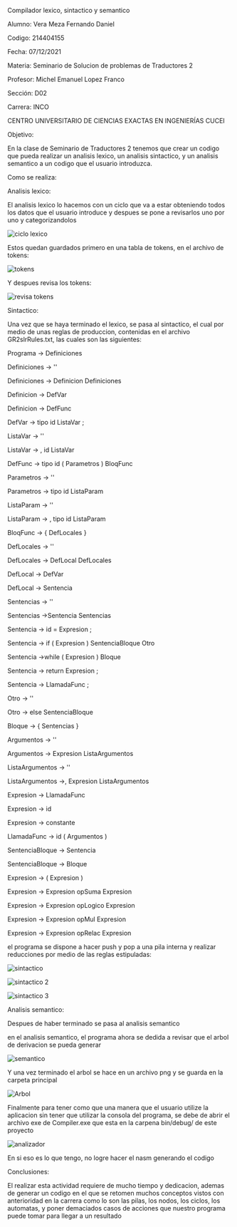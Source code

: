 Compilador lexico, sintactico y semantico

Alumno: Vera Meza Fernando Daniel

Codigo: 214404155

Fecha: 07/12/2021

Materia: Seminario de Solucion de problemas de Traductores 2

Profesor: Michel Emanuel Lopez Franco

Sección: D02

Carrera: INCO

CENTRO UNIVERSITARIO DE CIENCIAS EXACTAS EN INGENIERÍAS CUCEI

Objetivo:

En la clase de Seminario de Traductores 2 tenemos que crear un codigo que pueda realizar un analisis lexico, un analisis sintactico, y un analisis semantico a un codigo que el usuario introduzca.

Como se realiza:

Analisis lexico:

El analisis lexico lo hacemos con un ciclo que va a estar obteniendo todos los datos que el usuario introduce y despues se pone a revisarlos uno por uno y categorizandolos

![ciclo lexico](https://user-images.githubusercontent.com/89429934/145030972-6c0fa97a-ea5b-4ca2-aaca-433b49832d5c.PNG)

Estos quedan guardados primero en una tabla de tokens, en el archivo de tokens:

![tokens](https://user-images.githubusercontent.com/89429934/145031048-26220dd8-ddfd-4be4-9e8d-cea7450613e7.PNG)

Y despues revisa los tokens:

![revisa tokens](https://user-images.githubusercontent.com/89429934/145031068-05bcb387-d989-4860-ad78-2561ca69c379.PNG)


Sintactico:

Una vez que se haya terminado el lexico, se pasa al sintactico, el cual por medio de unas reglas de produccion, contenidas en el archivo GR2slrRules.txt, las cuales son las siguientes:

Programa -> Definiciones

Definiciones -> ''

Definiciones -> Definicion Definiciones

Definicion -> DefVar

Definicion -> DefFunc

DefVar -> tipo id ListaVar ;

ListaVar -> ''

ListaVar -> , id ListaVar

DefFunc -> tipo id ( Parametros ) BloqFunc

Parametros -> ''

Parametros -> tipo id ListaParam

ListaParam -> ''

ListaParam -> , tipo id ListaParam

BloqFunc -> { DefLocales }

DefLocales -> ''

DefLocales -> DefLocal DefLocales

DefLocal -> DefVar

DefLocal -> Sentencia

Sentencias -> ''

Sentencias ->Sentencia Sentencias

Sentencia -> id = Expresion ;

Sentencia -> if ( Expresion ) SentenciaBloque Otro

Sentencia ->while ( Expresion ) Bloque

Sentencia -> return Expresion ;

Sentencia -> LlamadaFunc ;

Otro -> ''

Otro -> else SentenciaBloque

Bloque -> { Sentencias }

Argumentos -> ''

Argumentos -> Expresion ListaArgumentos

ListaArgumentos -> ''

ListaArgumentos ->, Expresion ListaArgumentos

Expresion -> LlamadaFunc

Expresion -> id

Expresion -> constante

LlamadaFunc -> id ( Argumentos )

SentenciaBloque -> Sentencia

SentenciaBloque -> Bloque

Expresion -> ( Expresion )

Expresion -> Expresion opSuma Expresion

Expresion -> Expresion opLogico Expresion

Expresion -> Expresion opMul Expresion

Expresion -> Expresion opRelac Expresion



el programa se dispone a hacer push y pop a una pila interna y realizar reducciones por medio de las reglas estipuladas:

![sintactico](https://user-images.githubusercontent.com/89429934/145031732-50fb636c-9694-4191-aae8-957e52444052.PNG)

![sintactico 2](https://user-images.githubusercontent.com/89429934/145031748-b83e6df6-07cb-4693-a2de-9452963f817e.PNG)

![sintactico 3](https://user-images.githubusercontent.com/89429934/145031764-f2e8403a-a6a9-4d91-ab4e-b36fd2ca2a5d.PNG)



Analisis semantico:

Despues de haber terminado se pasa al analisis semantico

en el analisis semantico, el programa ahora se dedida a revisar que el arbol de derivacion se pueda generar

![semantico](https://user-images.githubusercontent.com/89429934/145032048-a99fdde1-1190-4abc-ba7a-fb51c596bd01.PNG)

Y una vez terminado el arbol se hace en un archivo png y se guarda en la carpeta principal

![Arbol](https://user-images.githubusercontent.com/89429934/145032305-d9e6c54c-d6ff-46d7-a11e-86a9cfbfe4a5.PNG)

Finalmente para tener como que una manera que el usuario utilize la aplicacion sin tener que utilizar la consola del programa, se debe de abrir el archivo exe de Compiler.exe que esta en la carpena bin/debug/ de este proyecto

![analizador](https://user-images.githubusercontent.com/89429934/145032469-18678a1c-27e2-4c8f-a028-598834b192dd.PNG)


En si eso es lo que tengo, no logre hacer el nasm generando el codigo

Conclusiones:

El realizar esta actividad requiere de mucho tiempo y dedicacion, ademas de generar un codigo en el que se retomen muchos conceptos vistos con anterioridad en la carrera como lo son las pilas, los nodos, los ciclos, los automatas, y poner demaciados casos de acciones que nuestro programa puede tomar para llegar a un resultado
